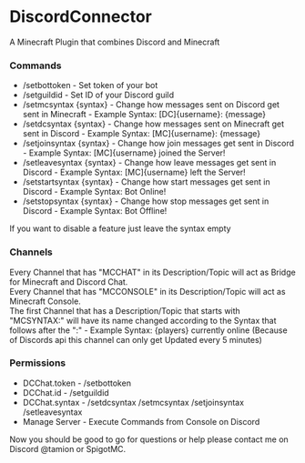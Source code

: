 # DiscordConnector
A Minecraft Plugin that combines Discord and Minecraft
### Commands
- /setbottoken - Set token of your bot
- /setguildid - Set ID of your Discord guild
- /setmcsyntax {syntax} - Change how messages sent on Discord get sent in Minecraft - Example Syntax: [DC]{username}: {message}
- /setdcsyntax {syntax} - Change how messages sent on Minecraft get sent in Discord - Example Syntax: [MC]{username}: {message}
- /setjoinsyntax {syntax} - Change how join messages get sent in Discord - Example Syntax: [MC]{username} joined the Server!
- /setleavesyntax {syntax} - Change how leave messages get sent in Discord - Example Syntax: [MC]{username} left the Server!
- /setstartsyntax {syntax} - Change how start messages get sent in Discord - Example Syntax: Bot Online!
- /setstopsyntax {syntax} - Change how stop messages get sent in Discord - Example Syntax: Bot Offline!

If you want to disable a feature just leave the syntax empty
### Channels
Every Channel that has "MCCHAT" in its Description/Topic will act as Bridge for Minecraft and Discord Chat.\
Every Channel that has "MCCONSOLE" in its Description/Topic will act as Minecraft Console. \
The first Channel that has a Description/Topic that starts with "MCSYNTAX:" will have its name changed according to the Syntax that follows after the ":" - Example Syntax: {players} currently online (Because of Discords api this channel can only get Updated every 5 minutes)
### Permissions
- DCChat.token - /setbottoken
- DCChat.id - /setguildid
- DCChat.syntax - /setdcsyntax /setmcsyntax /setjoinsyntax /setleavesyntax
- Manage Server - Execute Commands from Console on Discord

Now you should be good to go for questions or help please contact me on Discord @tamion or SpigotMC.